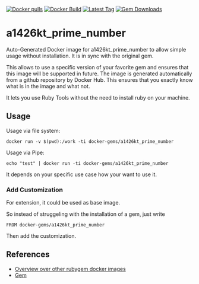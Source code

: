 [![Docker pulls](https://img.shields.io/docker/pulls/rubygem/a1426kt_prime_number.svg)](https://hub.docker.com/r/rubygem/a1426kt_prime_number/)
[![Docker Build](https://img.shields.io/docker/automated/rubygem/a1426kt_prime_number.svg)](https://hub.docker.com/r/rubygem/a1426kt_prime_number/)
[![Latest Tag](https://img.shields.io/github/tag/docker-rubygem/a1426kt_prime_number.svg)](https://hub.docker.com/r/rubygem/a1426kt_prime_number/)
[![Gem Downloads](https://img.shields.io/gem/dt/a1426kt_prime_number.svg)](https://rubygems.org/gems/a1426kt_prime_number/)
# a1426kt_prime_number

Auto-Generated Docker image for a1426kt_prime_number to allow simple usage without installation.
It is in sync with the original gem.

This allows to use a specific version of your favorite gem and ensures that this image will be supported in future.
The image is generated automatically from a github repository by Docker Hub.
This ensures that you exactly know what is in the image and what not.

It lets you use Ruby Tools without the need to install ruby on your machine.

## Usage

Usage via file system:

`docker run -v $(pwd):/work -ti docker-gems/a1426kt_prime_number`

Usage via Pipe:

`echo "test" | docker run -ti docker-gems/a1426kt_prime_number`

It depends on your specific use case how your want to use it.

### Add Customization

For extension, it could be used as base image.

So instead of struggeling with the installation of a gem, just write

`FROM docker-gems/a1426kt_prime_number`

Then add the customization.

## References

 - [Overview over other rubygem docker images](https://github.com/thinkbot/docker-rubygem)
 - [Gem](https://rubygems.org/gems/a1426kt_prime_number/)
